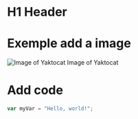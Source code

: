 # H1 Header

# Exemple add a image

![Image of Yaktocat](https://octodex.github.com/images/yaktocat.png)
Image of Yaktocat

# Add code 

```javascript
var myVar = "Hello, world!";
```
